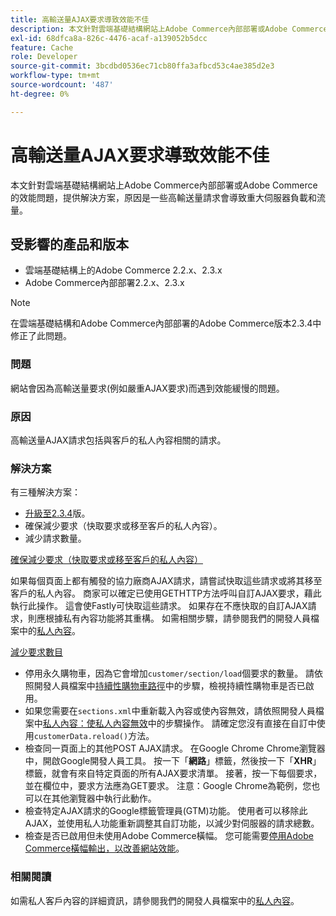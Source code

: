 ```yaml
---
title: 高輸送量AJAX要求導致效能不佳
description: 本文針對雲端基礎結構網站上Adobe Commerce內部部署或Adobe Commerce的效能問題，提供解決方案，原因是一些高輸送量請求會導致重大伺服器負載和流量。
exl-id: 68dfca8a-826c-4476-acaf-a139052b5dcc
feature: Cache
role: Developer
source-git-commit: 3bcdbd0536ec71cb80ffa3afbcd53c4ae385d2e3
workflow-type: tm+mt
source-wordcount: '487'
ht-degree: 0%

---
```


# 高輸送量AJAX要求導致效能不佳

本文針對雲端基礎結構網站上Adobe Commerce內部部署或Adobe Commerce的效能問題，提供解決方案，原因是一些高輸送量請求會導致重大伺服器負載和流量。

## 受影響的產品和版本

* 雲端基礎結構上的Adobe Commerce 2.2.x、2.3.x
* Adobe Commerce內部部署2.2.x、2.3.x

>[!NOTE]
>
>在雲端基礎結構和Adobe Commerce內部部署的Adobe Commerce版本2.3.4中修正了此問題。

### 問題

網站會因為高輸送量要求(例如嚴重AJAX要求)而遇到效能緩慢的問題。

### 原因

高輸送量AJAX請求包括與客戶的私人內容相關的請求。

### 解決方案

有三種解決方案：

* [升級至2.3.4](https://experienceleague.adobe.com/en/docs/commerce-cloud-service/user-guide/develop/upgrade/commerce-version)版。
* 確保減少要求（快取要求或移至客戶的私人內容）。
* 減少請求數量。

<u>確保減少要求（快取要求或移至客戶的私人內容）</u>

如果每個頁面上都有觸發的協力廠商AJAX請求，請嘗試快取這些請求或將其移至客戶的私人內容。 商家可以確定已使用GETHTTP方法呼叫自訂AJAX要求，藉此執行此操作。 這會使Fastly可快取這些請求。 如果存在不應快取的自訂AJAX請求，則應根據私有內容功能將其重構。 如需相關步驟，請參閱我們的開發人員檔案中的[私人內容](https://developer.adobe.com/commerce/php/development/cache/page/private-content/)。

<u>減少要求數目</u>

* 停用永久購物車，因為它會增加`customer/section/load`個要求的數量。 請依照開發人員檔案中[持續性購物車路徑](https://experienceleague.adobe.com/en/docs/commerce-operations/configuration-guide/paths/config-reference-general)中的步驟，檢視持續性購物車是否已啟用。
* 如果您需要在`sections.xml`中重新載入內容或使內容無效，請依照開發人員檔案中[私人內容：使私人內容無效](https://developer.adobe.com/commerce/php/development/cache/page/private-content/#invalidate-private-content)中的步驟操作。 請確定您沒有直接在自訂中使用`customerData.reload()`方法。
* 檢查同一頁面上的其他POST AJAX請求。 在Google Chrome Chrome瀏覽器中，開啟Google開發人員工具。 按一下「**網路**」標籤，然後按一下「**XHR**」標籤，就會有來自特定頁面的所有AJAX要求清單。 接著，按一下每個要求，並在欄位中，要求方法應為GET要求。 注意：Google Chrome為範例，您也可以在其他瀏覽器中執行此動作。
* 檢查特定AJAX請求的Google標籤管理員(GTM)功能。 使用者可以移除此AJAX，並使用私人功能重新調整其自訂功能，以減少對伺服器的請求總數。
* 檢查是否已啟用但未使用Adobe Commerce橫幅。 您可能需要[停用Adobe Commerce橫幅輸出，以改善網站效能](/help/troubleshooting/miscellaneous/disable-magento-banner-output-to-improve-site-performance.md)。

### 相關閱讀

如需私人客戶內容的詳細資訊，請參閱我們的開發人員檔案中的[私人內容](https://developer.adobe.com/commerce/php/development/cache/page/private-content/)。
